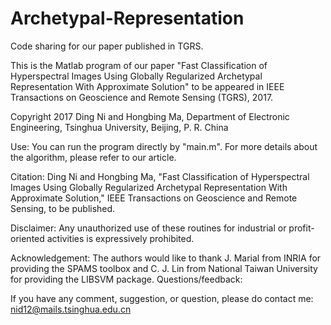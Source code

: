 # Archetypal-Representation
Code sharing for our paper published in TGRS.

This is the Matlab program of our paper "Fast Classification of Hyperspectral Images Using Globally Regularized Archetypal Representation With Approximate Solution" to be appeared in IEEE Transactions on Geoscience and Remote Sensing (TGRS), 2017.

Copyright 2017
Ding Ni and Hongbing Ma, 
Department of Electronic Engineering, Tsinghua University, Beijing, P. R. China

Use:
You can run the program directly by "main.m".
For more details about the algorithm, please refer to our article.

Citation:
Ding Ni and Hongbing Ma, "Fast Classification of Hyperspectral Images Using Globally Regularized Archetypal Representation With Approximate Solution," IEEE Transactions on Geoscience and Remote Sensing, to be published.

Disclaimer:
Any unauthorized use of these routines for industrial or profit-oriented activities is expressively prohibited.

Acknowledgement:
The authors would like to thank J. Marial from INRIA for providing the SPAMS toolbox and C. J. Lin from National Taiwan University for providing the LIBSVM package. 
Questions/feedback:

If you have any comment, suggestion, or question, please do 
contact me: nid12@mails.tsinghua.edu.cn

